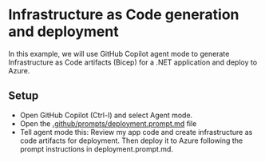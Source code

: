 # Infrastructure as Code generation and deployment

In this example, we will use GitHub Copilot agent mode to generate Infrastructure as Code artifacts (Bicep) for a .NET application and deploy to Azure.

## Setup

- Open GitHub Copilot (Ctrl-I) and select Agent mode.
- Open the [.github/prompts/deployment.prompt.md](.github/prompts/deployment.prompt.md) file
- Tell agent mode this: Review my app code and create infrastructure as code artifacts for deployment. Then deploy it to Azure following the prompt instructions in deployment.prompt.md.